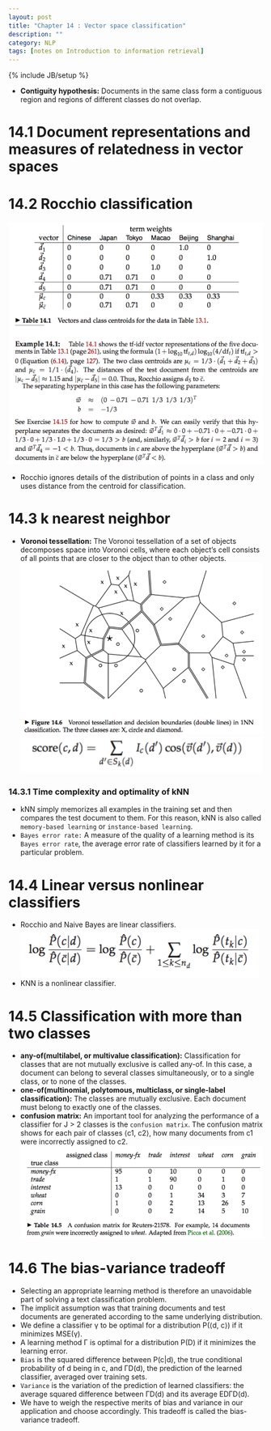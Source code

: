 ```yaml
---
layout: post
title: "Chapter 14 : Vector space classification"
description: ""
category: NLP
tags: [notes on Introduction to information retrieval]
---
```

{% include JB/setup %}

* **Contiguity hypothesis:** Documents in the same class form a contiguous region and regions of different classes do not overlap.  

# 14.1 Document representations and measures of relatedness in vector spaces
# 14.2 Rocchio classification
![refer to table 14.1](../snapshot/40.png) 
* Rocchio ignores details of the distribution of points in a class and only uses distance from the centroid for classification.  

# 14.3 k nearest neighbor
* **Voronoi tessellation:** The Voronoi tessellation of a set of objects decomposes space into Voronoi cells, where each object’s cell consists of all points that are closer to the object than to other objects.  
![refer to figure 14.6](../snapshot/41.png) 
![refer to formula](../snapshot/42.png) 

### 14.3.1 Time complexity and optimality of kNN
* kNN simply memorizes all examples in the training set and then compares the test document to them. For this reason, kNN is also called `memory-based learning` or `instance-based learning`.  
* `Bayes error rate:` A measure of the quality of a learning method is its `Bayes error rate`, the average error rate of classifiers learned by it for a particular problem.   

# 14.4 Linear versus nonlinear classifiers
* Rocchio and Naive Bayes are linear classifiers.  
![refer to formula 14.5](../snapshot/43.png) 
* KNN is a nonlinear classifier.  

# 14.5 Classification with more than two classes
* **any-of(multilabel, or multivalue classification):** Classification for classes that are not mutually exclusive is called any-of. In this case, a document can belong to several classes simultaneously, or to a single class, or to none of the classes.  
* **one-of(multinomial, polytomous, multiclass, or single-label classification):** The classes are mutually exclusive. Each document must belong to exactly one of the classes.  
* **confusion matrix:** An important tool for analyzing the performance of a classifier for J > 2 classes is the `confusion matrix`. The confusion matrix shows for each pair of classes ⟨c1, c2⟩, how many documents from c1 were incorrectly assigned to c2.  
![refer to table 14.5](../snapshot/44.png) 

# 14.6 The bias-variance tradeoff
* Selecting an appropriate learning method is therefore an unavoidable part of solving a text classification problem.  
* The implicit assumption was that training documents and test documents are generated according to the same underlying distribution.  
* We define a classifier γ to be optimal for a distribution P(⟨d, c⟩) if it minimizes MSE(γ).  
* A learning method Γ is optimal for a distribution P(D) if it minimizes the learning error.  
* `Bias` is the squared difference between P(c|d), the true conditional probability of d being in c, and ΓD(d), the prediction of the learned classifier, averaged over training sets.   
* `Variance` is the variation of the prediction of learned classifiers: the average squared difference between ΓD(d) and its average EDΓD(d).   
* We have to weigh the respective merits of bias and variance in our application and choose accordingly. This tradeoff is called the bias-variance tradeoff.  
